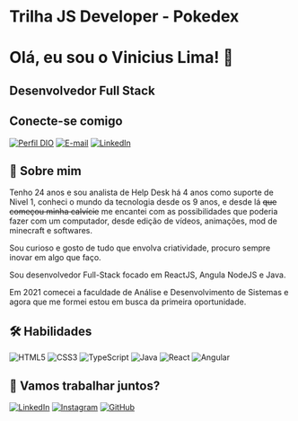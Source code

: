 # Trilha JS Developer - Pokedex

# Olá, eu sou o Vinicius Lima! 👋

## Desenvolvedor Full Stack

## Conecte-se comigo

[![Perfil DIO](https://img.shields.io/badge/-Meu%20Perfil%20na%20DIO-30A3DC?style=for-the-badge)](https://web.dio.me/users/viniciusmateus_dev?tab=skills)
[![E-mail](https://img.shields.io/badge/-Email-000?style=for-the-badge&logo=microsoft-outlook&logoColor=E94D5F)](mailto:viniciusmateus.dev@gmail.com)
[![LinkedIn](https://img.shields.io/badge/LinkedIn-000?style=for-the-badge&logo=linkedin&logoColor=0E76A8)](https://www.linkedin.com/in/vinicius-mateus-924807181/)

## 🚀 Sobre mim
Tenho 24 anos e sou analista de Help Desk há 4 anos como suporte de Nivel 1, conheci o mundo da tecnologia desde os 9 anos, e desde lá ~~que começou minha calvície~~ me encantei com as possibilidades que poderia fazer com um computador, desde edição de vídeos, animações, mod de minecraft e softwares.

Sou curioso e gosto de tudo que envolva criatividade, procuro sempre inovar em algo que faço.

Sou desenvolvedor Full-Stack focado em ReactJS, Angula NodeJS e Java.

Em 2021 comecei a faculdade de Análise e Desenvolvimento de Sistemas e agora que me formei estou em busca da primeira oportunidade.

## 🛠 Habilidades

![HTML5](https://img.shields.io/badge/HTML5-000?style=for-the-badge&logo=html5)
![CSS3](https://img.shields.io/badge/CSS3-000?style=for-the-badge&logo=css3&logoColor=264CE4)
![TypeScript](https://img.shields.io/badge/TypeScript-000?style=for-the-badge&logo=typescript)
![Java](https://img.shields.io/badge/Java-000?style=for-the-badge&logo=java)
![React](https://img.shields.io/badge/React-000?style=for-the-badge&logo=react)
![Angular](https://img.shields.io/badge/Angular-000?style=for-the-badge&logo=angular&logoColor=C3002F)

## 🔗 Vamos trabalhar juntos?
[![LinkedIn](https://img.shields.io/badge/LinkedIn-000?style=for-the-badge&logo=linkedin&logoColor=0E76A8)](https://www.linkedin.com/in/vinicius-mateus-924807181/)
[![Instagram](https://img.shields.io/badge/Instagram-000?style=for-the-badge&logo=instagram)](https://www.instagram.com/viniciuslimadev/)
[![GitHub](https://img.shields.io/badge/GitHub-181717.svg?style=for-the-badge&logo=GitHub&logoColor=white)](https://github.com/vinimateuslima)